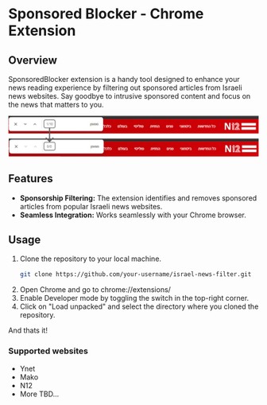 # Sponsored Blocker - Chrome Extension

## Overview

SponsoredBlocker extension is a handy tool designed to enhance your news reading experience by filtering out sponsored articles from Israeli news websites. Say goodbye to intrusive sponsored content and focus on the news that matters to you.

![Example](https://github.com/eyalmutzary/SponsoredBlocker-Chrome-extension/blob/master/%E2%80%8F%E2%80%8Fscreenshot.JPG)


## Features

- **Sponsorship Filtering:** The extension identifies and removes sponsored articles from popular Israeli news websites.
- **Seamless Integration:** Works seamlessly with your Chrome browser.

## Usage

1. Clone the repository to your local machine.
   ```bash
   git clone https://github.com/your-username/israel-news-filter.git
2. Open Chrome and go to chrome://extensions/
3. Enable Developer mode by toggling the switch in the top-right corner.
4. Click on "Load unpacked" and select the directory where you cloned the repository.

And thats it!

### Supported websites
- Ynet
- Mako
- N12
- More TBD...

